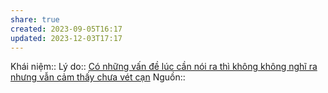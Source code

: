 ```yaml
---
share: true
created: 2023-09-05T16:17
updated: 2023-12-03T17:17
---
```


Khái niệm:: 
Lý do:: [Có những vấn đề lúc cần nói ra thì không không nghĩ ra nhưng vẫn cảm thấy chưa vét cạn](../C%C3%B3%20nh%E1%BB%AFng%20v%E1%BA%A5n%20%C4%91%E1%BB%81%20l%C3%BAc%20c%E1%BA%A7n%20n%C3%B3i%20ra%20th%C3%AC%20kh%C3%B4ng%20kh%C3%B4ng%20ngh%C4%A9%20ra%20nh%C6%B0ng%20v%E1%BA%ABn%20c%E1%BA%A3m%20th%E1%BA%A5y%20ch%C6%B0a%20v%C3%A9t%20c%E1%BA%A1n.md)
Nguồn:: 